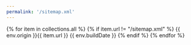 ```yaml
---
permalink: '/sitemap.xml'
---
```

<?xml version="1.0" encoding="UTF-8"?>
<urlset xmlns="http://www.sitemaps.org/schemas/sitemap/0.9">
{% for item in collections.all %}
  {% if item.url != "/sitemap.xml" %}
  <url>
    <loc>{{ env.origin }}{{ item.url }}</loc>
    <lastmod>{{ env.buildDate }}</lastmod>
  </url>
  {% endif %}
{% endfor %}
</urlset>
